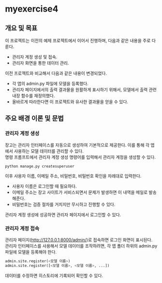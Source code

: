 # myexercise4

## 개요 및 목표

이 프로젝트는 이전의 예제 프로젝트에서 이어서 진행하며, 다음과 같은 내용을 주로 다룬다.

- 관리자 계정 생성 및 접속.
- 관리자 화면을 통한 데이터 관리.

이전 프로젝트와 비교해서 다음과 같은 내용이 변경되었다.

- 각 앱의 admin.py 파일에 모델을 등록했다.
- 관리자 페이지에서의 출력 결과물을 원활하게 표시하기 위해서, 모델에서 출력 관련 내장 함수를 재정의했다.
- 올바르게 따라한다면 이 프로젝트와 유사한 결과물을 얻을 수 있다.

## 주요 배경 이론 및 문법

### 관리자 계정 생성

장고는 관리자 인터페이스를 자동으로 생성하여 기본적으로 제공한다. 이를 통해 각 앱에서 사용하는 모델 데이터를 관리할 수 있다.  
명령 프롬프트에서 관리자 계정 생성 명령어를 입력해서 관리자 계정을 생성할 수 있다.

```shell
python manage.py createsuperuser
```

이후 사용자 이름, 이메일 주소, 비밀번호, 비밀번호 확인을 차례대로 입력한다.

- 사용자 이름은 로그인할 때 필요하다.
- 이메일 주소는 장고 사이트가 서비스되면서 문제가 발생하면 이 내역을 메일로 발송해준다.
- 비밀번호는 검증 절차를 거치지만 무시하고 진행할 수 있다.

관리자 계정 생성에 성공하면 관리자 페이지에서 로그인할 수 있다.

### 관리자 계정 접속

관리자 페이지(http://127.0.0.1:8000/admin/)로 접속하면 로그인 화면이 표시된다.  
관리자 인터페이스를 사용해서 모델 데이터를 조작하려면, 각 앱 폴더 하위의 admin.py 파일에 모델을 등록해야 한다.

```python
admin.site.register(<모델 이름>)
admin.site.register([<모델 이름>, <모델 이름>, ...])
```

데이터를 수정하면 히스토리에 기록되어 확인할 수 있다.
